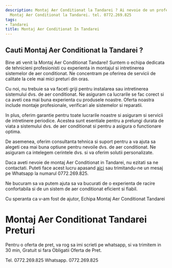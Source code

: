 ```yaml
---
description: Montaj Aer Conditionat la Tandarei ? Ai nevoie de un profesionist in
  Montaj Aer Conditionat la Tandarei. tel. 0772.269.825
tags:
- Tandarei
title: Montaj Aer Conditionat In Tandarei
---
```



## Cauti Montaj Aer Conditionat la Tandarei ?

Bine ati venit la Montaj Aer Conditionat Tandarei! Suntem o echipa dedicata de tehnicieni profesionisti cu experienta in montajul si intretinerea sistemelor de aer conditionat. Ne concentram pe oferirea de servicii de calitate la cele mai mici preturi din oras. 

Cu noi, nu trebuie sa va faceti griji pentru instalarea sau intretinerea sistemului dvs. de aer conditionat. Ne asiguram ca lucrarile se fac corect si ca aveti cea mai buna experienta cu produsele noastre. Oferta noastra include montaje profesionale, verificari ale sistemelor si reparatii. 

In plus, oferim garantie pentru toate lucrarile noastre si asiguram si servicii de intretinere periodice. Acestea sunt esentiale pentru a prelungi durata de viata a sistemului dvs. de aer conditionat si pentru a asigura o functionare optima. 

De asemenea, oferim consultanta tehnica si suport pentru a va ajuta sa alegeti cea mai buna optiune pentru nevoile dvs. de aer conditionat. Ne asiguram ca intelegem cerintele dvs. si va oferim solutii personalizate. 

Daca aveti nevoie de montaj Aer Conditionat in Tandarei, nu ezitati sa ne contactati. Puteti face acest lucru apasand [aici](www.montaj-aer-conditionat-tandarei.ro) sau trimitandu-ne un mesaj pe Whatsapp la numarul 0772.269.825. 

Ne bucuram sa va putem ajuta sa va bucurati de o experienta de racire confortabila si de un sistem de aer conditionat eficient si fiabil. 

Cu speranta ca v-am fost de ajutor,
Echipa Montaj Aer Conditionat Tandarei

# Montaj Aer Conditionat Tandarei Preturi
Pentru o oferta de pret, va rog sa imi scrieti pe whatsapp, si va trimitem in 30 min, Gratuit si fara Obligatii Oferta de Pret.

Tel. 0772.269.825
Whatsapp. 0772.269.825